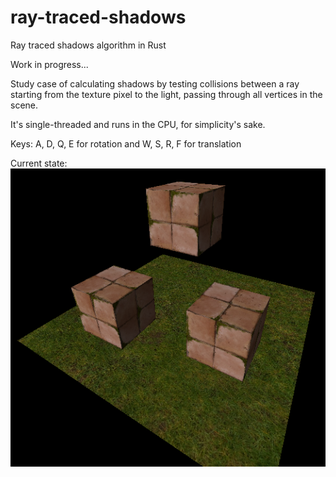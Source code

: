 # ray-traced-shadows
Ray traced shadows algorithm in Rust

Work in progress...

Study case of calculating shadows by testing collisions between a ray starting from the texture pixel to the light, passing through all vertices in the scene.

It's single-threaded and runs in the CPU, for simplicity's sake.

Keys: A, D, Q, E for rotation and W, S, R, F for translation

Current state: <br>![](./assets/screenshot.png)